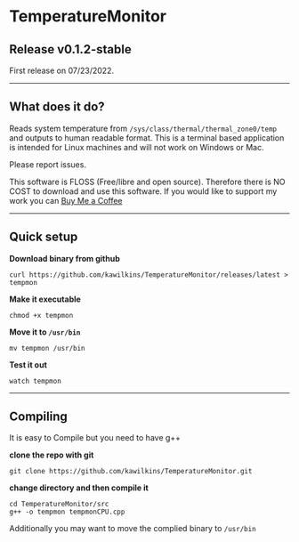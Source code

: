 # TemperatureMonitor
## Release v0.1.2-stable
First release on 07/23/2022.

<hr>

## What does it do?
Reads system temperature from `/sys/class/thermal/thermal_zone0/temp` and outputs to human readable format.  This is a terminal based application is intended for Linux machines and will not work on Windows or Mac.

Please report issues.

This software is FLOSS (Free/libre and open source).  Therefore there is NO COST to download and use this software.  If you would like to support my work you can [Buy Me a Coffee](https://www.buymeacoffee.com/kwilkins)

<hr>

## Quick setup

**Download binary from github**
```
curl https://github.com/kawilkins/TemperatureMonitor/releases/latest > tempmon
```

**Make it executable**
```
chmod +x tempmon
```
**Move it to ```/usr/bin```**
```
mv tempmon /usr/bin
```
**Test it out**
```
watch tempmon
```
<hr>

## Compiling
It is easy to Compile but you need to have g++

**clone the repo with git**
```
git clone https://github.com/kawilkins/TemperatureMonitor.git
```
**change directory and then compile it**
```
cd TemperatureMonitor/src
g++ -o tempmon tempmonCPU.cpp
```
Additionally you may want to move the complied binary to ```/usr/bin```